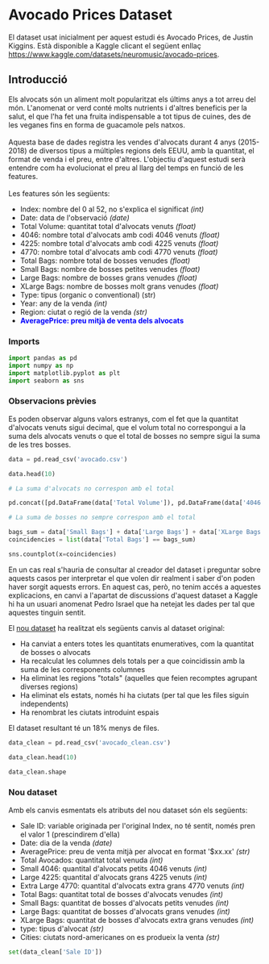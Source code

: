 # Avocado Prices Dataset

El dataset usat inicialment per aquest estudi és Avocado Prices, de Justin Kiggins. Està disponible a Kaggle clicant el següent enllaç  https://www.kaggle.com/datasets/neuromusic/avocado-prices.

## Introducció

Els alvocats són un aliment molt popularitzat els últims anys a tot arreu del món. L'anomenat or verd conté molts nutrients i d'altres beneficis per la salut, el que l'ha fet una fruita indispensable a tot tipus de cuines, des de les veganes fins en forma de guacamole pels natxos. <br><br>
Aquesta base de dades registra les vendes d'alvocats durant 4 anys (2015-2018) de diversos tipus a múltiples regions dels EEUU, amb la quantitat, el format de venda i el preu, entre d'altres. L'objectiu d'aquest estudi serà entendre com ha evolucionat el preu al llarg del temps en funció de les features.<br><br>
Les features són les següents:
 - Index: nombre del 0 al 52, no s'explica el significat *(int)*
 - Date: data de l'observació *(date)*
 - Total Volume: quantitat total d'alvocats venuts *(float)*
 - 4046: nombre total d'alvocats amb codi 4046 venuts *(float)*
 - 4225: nombre total d'alvocats amb codi 4225 venuts *(float)*
 - 4770: nombre total d'alvocats amb codi 4770 venuts *(float)*
 - Total Bags: nombre total de bosses venudes *(float)*
 - Small Bags: nombre de bosses petites venudes *(float)*
 - Large Bags: nombre de bosses grans venudes *(float)*
 - XLarge Bags: nombre de bosses molt grans venudes *(float)*
 - Type: tipus (organic o conventional) (str)
 - Year: any de la venda *(int)*
 - Region: ciutat o regió de la venda *(str)*
 - <font color=blue>**AveragePrice: preu mitjà de venta dels alvocats**</font>

### Imports 
```py
import pandas as pd
import numpy as np
import matplotlib.pyplot as plt
import seaborn as sns
```

### Observacions prèvies

Es poden observar alguns valors estranys, com el fet que la quantitat d'alvocats venuts sigui decimal, que el volum total no correspongui a la suma dels alvocats venuts o que el total de bosses no sempre sigui la suma de les tres bosses.<br>

```py
data = pd.read_csv('avocado.csv')

data.head(10)
```

```py
# La suma d'alvocats no correspon amb el total

pd.concat([pd.DataFrame(data['Total Volume']), pd.DataFrame(data['4046'] + data['4225'] + data['4770'])], axis=1).head(10)
```

```py
# La suma de bosses no sempre correspon amb el total

bags_sum = data['Small Bags'] + data['Large Bags'] + data['XLarge Bags']
coincidencies = list(data['Total Bags'] == bags_sum)

sns.countplot(x=coincidencies)
```

En un cas real s'hauria de consultar al creador del dataset i preguntar sobre aquests casos per interpretar el que volen dir realment i saber d'on poden haver sorgit aquests errors. En aquest cas, però, no tenim accés a aquestes explicacions, en canvi a l'apartat de discussions d'aquest dataset a Kaggle hi ha un usuari anomenat Pedro Israel que ha netejat les dades per tal que aquestes tinguin sentit.<br>

El [nou dataset](https://www.kaggle.com/datasets/pedroisrael/avocado-sales) ha realitzat els següents canvis al dataset original:
 - Ha canviat a enters totes les quantitats enumeratives, com la quantitat de bosses o alvocats
 - Ha recalculat les columnes dels totals per a que coincidissin amb la suma de les corresponents columnes
 - Ha eliminat les regions "totals" (aquelles que feien recomptes agrupant diverses regions)
 - Ha eliminat els estats, només hi ha ciutats (per tal que les files siguin independents)
 - Ha renombrat les ciutats introduint espais
 
El dataset resultant té un 18% menys de files.

```py
data_clean = pd.read_csv('avocado_clean.csv')

data_clean.head(10)
```

```py
data_clean.shape
```

### Nou dataset

Amb els canvis esmentats els atributs del nou dataset són els següents:
 - Sale ID: variable originada per l'original Index, no té sentit, només pren el valor 1 (prescindirem d'ella)
 - Date: dia de la venda *(date)*
 - AveragePrice: preu de venta mitjà per alvocat en format '$xx.xx' *(str)*
 - Total Avocados: quantitat total venuda *(int)*
 - Small 4046: quantital d'alvocats petits 4046 venuts *(int)*
 - Large 4225: quantital d'alvocats grans 4225 venuts *(int)*
 - Extra Large 4770: quantital d'alvocats extra grans 4770 venuts *(int)*
 - Total Bags: quantitat total de bosses d'alvocats venudes *(int)*
 - Small Bags: quantitat de bosses d'alvocats petits venudes *(int)*
 - Large Bags: quantitat de bosses d'alvocats grans venudes *(int)* 
 - XLarge Bags: quantitat de bosses d'alvocats extra grans venudes *(int)*
 - type: tipus d'alvocat *(str)*
 - Cities: ciutats nord-americanes on es produeix la venta *(str)*

```py
set(data_clean['Sale ID'])
```
